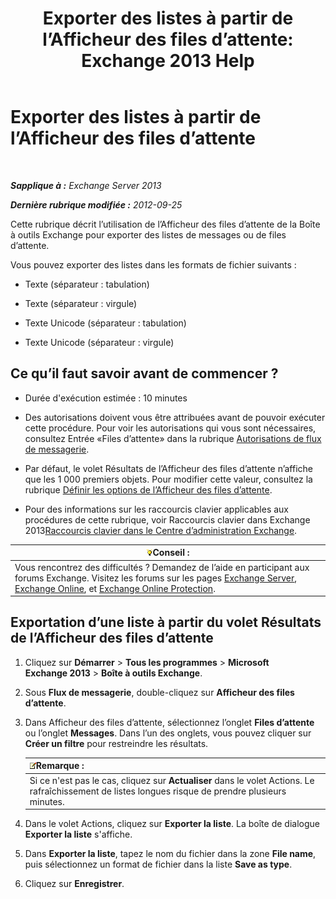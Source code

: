 ﻿---
title: 'Exporter des listes à partir de l’Afficheur des files d’attente: Exchange 2013 Help'
TOCTitle: Exporter des listes à partir de l’Afficheur des files d’attente
ms:assetid: dcb829cd-0ffd-4ea9-ac3e-eaac5a8d1194
ms:mtpsurl: https://technet.microsoft.com/fr-fr/library/Bb691328(v=EXCHG.150)
ms:contentKeyID: 50479378
ms.date: 05/23/2018
mtps_version: v=EXCHG.150
ms.translationtype: MT
---

# Exporter des listes à partir de l’Afficheur des files d’attente

 

_**Sapplique à :** Exchange Server 2013_

_**Dernière rubrique modifiée :** 2012-09-25_

Cette rubrique décrit l’utilisation de l’Afficheur des files d’attente de la Boîte à outils Exchange pour exporter des listes de messages ou de files d’attente.

Vous pouvez exporter des listes dans les formats de fichier suivants :

  - Texte (séparateur : tabulation)

  - Texte (séparateur : virgule)

  - Texte Unicode (séparateur : tabulation)

  - Texte Unicode (séparateur : virgule)

## Ce qu’il faut savoir avant de commencer ?

  - Durée d'exécution estimée : 10 minutes

  - Des autorisations doivent vous être attribuées avant de pouvoir exécuter cette procédure. Pour voir les autorisations qui vous sont nécessaires, consultez Entrée «Files d’attente» dans la rubrique [Autorisations de flux de messagerie](mail-flow-permissions-exchange-2013-help.md).

  - Par défaut, le volet Résultats de l’Afficheur des files d’attente n’affiche que les 1 000 premiers objets. Pour modifier cette valeur, consultez la rubrique [Définir les options de l’Afficheur des files d’attente](set-queue-viewer-options-exchange-2013-help.md).

  - Pour des informations sur les raccourcis clavier applicables aux procédures de cette rubrique, voir Raccourcis clavier dans Exchange 2013[Raccourcis clavier dans le Centre d’administration Exchange](keyboard-shortcuts-in-the-exchange-admin-center-exchange-online-protection-help.md).

<table>
<thead>
<tr class="header">
<th><img src="images/Bb125224.tip(EXCHG.150).gif" title="Conseil" alt="Conseil" />Conseil :</th>
</tr>
</thead>
<tbody>
<tr class="odd">
<td>Vous rencontrez des difficultés ? Demandez de l’aide en participant aux forums Exchange. Visitez les forums sur les pages <a href="https://go.microsoft.com/fwlink/p/?linkid=60612">Exchange Server</a>, <a href="https://go.microsoft.com/fwlink/p/?linkid=267542">Exchange Online</a>, et <a href="https://go.microsoft.com/fwlink/p/?linkid=285351">Exchange Online Protection</a>.</td>
</tr>
</tbody>
</table>


## Exportation d’une liste à partir du volet Résultats de l’Afficheur des files d’attente

1.  Cliquez sur **Démarrer** \> **Tous les programmes** \> **Microsoft Exchange 2013** \> **Boîte à outils Exchange**.

2.  Sous **Flux de messagerie**, double-cliquez sur **Afficheur des files d’attente**.

3.  Dans Afficheur des files d’attente, sélectionnez l’onglet **Files d’attente** ou l’onglet **Messages**. Dans l’un des onglets, vous pouvez cliquer sur **Créer un filtre** pour restreindre les résultats.
    
    <table>
    <thead>
    <tr class="header">
    <th><img src="images/JJ159664.note(EXCHG.150).gif" title="Remarque" alt="Remarque" />Remarque :</th>
    </tr>
    </thead>
    <tbody>
    <tr class="odd">
    <td>Si ce n'est pas le cas, cliquez sur <strong>Actualiser</strong> dans le volet Actions. Le rafraîchissement de listes longues risque de prendre plusieurs minutes.</td>
    </tr>
    </tbody>
    </table>


4.  Dans le volet Actions, cliquez sur **Exporter la liste**. La boîte de dialogue **Exporter la liste** s'affiche.

5.  Dans **Exporter la liste**, tapez le nom du fichier dans la zone **File name**, puis sélectionnez un format de fichier dans la liste **Save as type**.

6.  Cliquez sur **Enregistrer**.

